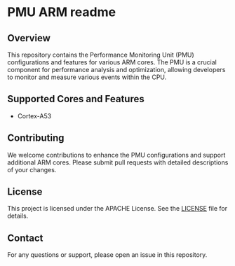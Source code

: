 # PMU ARM readme

## Overview

This repository contains the Performance Monitoring Unit (PMU) configurations and features for various ARM cores. The PMU is a crucial component for performance analysis and optimization, allowing developers to monitor and measure various events within the CPU.

## Supported Cores and Features

- Cortex-A53


## Contributing

We welcome contributions to enhance the PMU configurations and support additional ARM cores. Please submit pull requests with detailed descriptions of your changes.

## License

This project is licensed under the APACHE License. See the [LICENSE](LICENSE) file for details.

## Contact

For any questions or support, please open an issue in this repository.
